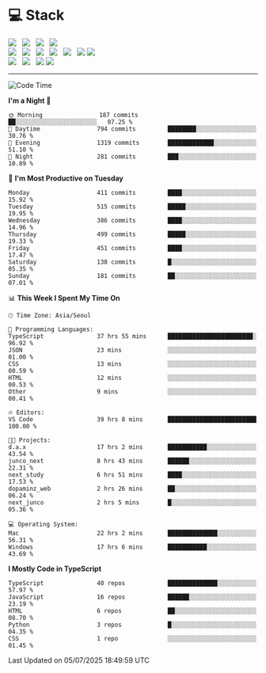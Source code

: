 <h1>💻 Stack</h1>
<div>
 <!-- badge : https://shields.io/ -->
 <!-- icon : https://simpleicons.org/?q=Get -->
 <img src="https://img.shields.io/badge/HTML5-e74c3c?style=flat-square&logo=HTML5&logoColor=white"/> &nbsp 
 <img src="https://img.shields.io/badge/CSS3-0A84FF?style=flat-square&logo=CSS3&logoColor=white"/> &nbsp 
 <img src="https://img.shields.io/badge/JavaScript-FFCD11?style=flat-square&logo=JavaScript&logoColor=white"/> &nbsp 
 <img src="https://img.shields.io/badge/TypeScript-3075C0?style=flat-square&logo=TypeScript&logoColor=white"/>
 <br/>
 <img src="https://img.shields.io/badge/Next-000000?style=flat-square&logo=nextdotjs&logoColor=white"/> &nbsp 
 <img src="https://img.shields.io/badge/React-00BCF6?style=flat-square&logo=React&logoColor=white"/> &nbsp 
 <img src="https://img.shields.io/badge/Redux-764ABC?style=flat-square&logo=Redux&logoColor=white"/> &nbsp
 <img src="https://img.shields.io/badge/Recoil-3578E5?style=flat-square&logo=recoil&logoColor=white"/> &nbsp
 <img src="https://img.shields.io/badge/React-Query-FF4154?style=flat-square&logo=reactquery&logoColor=white"/> &nbsp 
 <img src="https://img.shields.io/badge/styled%2Dcomponents-DB7093?style=flat-square&logo=styled%2Dcomponents&logoColor=white"/>
 <img src="https://img.shields.io/badge/CSS Modules-000000?style=flat-square&logo=CSS Modules&logoColor=white"/> &nbsp 
 <br/>
 <img src="https://img.shields.io/badge/Node-339933?style=flat-square&logo=Node.js&logoColor=white"/> &nbsp 
 <img src="https://img.shields.io/badge/Express-000000?style=flat-square&logo=Express&logoColor=white"/> &nbsp 
 <img src="https://img.shields.io/badge/MongoDB-47A248?style=flat-square&logo=MongoDB&logoColor=white"/>
 <img src="https://img.shields.io/badge/MariaDB-003545?style=flat-square&logo=mariadb&logoColor=white"/>
</div>

<hr>

<!--START_SECTION:waka-->
![Code Time](http://img.shields.io/badge/Code%20Time-2%2C596%20hrs%205%20mins-blue)

**I'm a Night 🦉** 

```text
🌞 Morning                187 commits         ██░░░░░░░░░░░░░░░░░░░░░░░   07.25 % 
🌆 Daytime                794 commits         ████████░░░░░░░░░░░░░░░░░   30.76 % 
🌃 Evening                1319 commits        █████████████░░░░░░░░░░░░   51.10 % 
🌙 Night                  281 commits         ███░░░░░░░░░░░░░░░░░░░░░░   10.89 % 
```
📅 **I'm Most Productive on Tuesday** 

```text
Monday                   411 commits         ████░░░░░░░░░░░░░░░░░░░░░   15.92 % 
Tuesday                  515 commits         █████░░░░░░░░░░░░░░░░░░░░   19.95 % 
Wednesday                386 commits         ████░░░░░░░░░░░░░░░░░░░░░   14.96 % 
Thursday                 499 commits         █████░░░░░░░░░░░░░░░░░░░░   19.33 % 
Friday                   451 commits         ████░░░░░░░░░░░░░░░░░░░░░   17.47 % 
Saturday                 138 commits         █░░░░░░░░░░░░░░░░░░░░░░░░   05.35 % 
Sunday                   181 commits         ██░░░░░░░░░░░░░░░░░░░░░░░   07.01 % 
```


📊 **This Week I Spent My Time On** 

```text
🕑︎ Time Zone: Asia/Seoul

💬 Programming Languages: 
TypeScript               37 hrs 55 mins      ████████████████████████░   96.92 % 
JSON                     23 mins             ░░░░░░░░░░░░░░░░░░░░░░░░░   01.00 % 
CSS                      13 mins             ░░░░░░░░░░░░░░░░░░░░░░░░░   00.59 % 
HTML                     12 mins             ░░░░░░░░░░░░░░░░░░░░░░░░░   00.53 % 
Other                    9 mins              ░░░░░░░░░░░░░░░░░░░░░░░░░   00.41 % 

🔥 Editors: 
VS Code                  39 hrs 8 mins       █████████████████████████   100.00 % 

🐱‍💻 Projects: 
d.a.x                    17 hrs 2 mins       ███████████░░░░░░░░░░░░░░   43.54 % 
junco_next               8 hrs 43 mins       ██████░░░░░░░░░░░░░░░░░░░   22.31 % 
next_study               6 hrs 51 mins       ████░░░░░░░░░░░░░░░░░░░░░   17.53 % 
dopaminz_web             2 hrs 26 mins       ██░░░░░░░░░░░░░░░░░░░░░░░   06.24 % 
next_junco               2 hrs 5 mins        █░░░░░░░░░░░░░░░░░░░░░░░░   05.36 % 

💻 Operating System: 
Mac                      22 hrs 2 mins       ██████████████░░░░░░░░░░░   56.31 % 
Windows                  17 hrs 6 mins       ███████████░░░░░░░░░░░░░░   43.69 % 
```

**I Mostly Code in TypeScript** 

```text
TypeScript               40 repos            ██████████████░░░░░░░░░░░   57.97 % 
JavaScript               16 repos            ██████░░░░░░░░░░░░░░░░░░░   23.19 % 
HTML                     6 repos             ██░░░░░░░░░░░░░░░░░░░░░░░   08.70 % 
Python                   3 repos             █░░░░░░░░░░░░░░░░░░░░░░░░   04.35 % 
CSS                      1 repo              ░░░░░░░░░░░░░░░░░░░░░░░░░   01.45 % 
```




 Last Updated on 05/07/2025 18:49:59 UTC
<!--END_SECTION:waka-->
